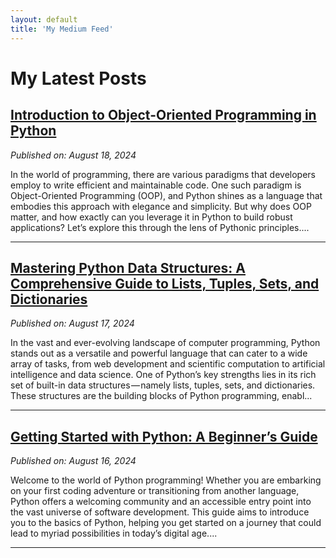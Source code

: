 ```yaml
---
layout: default
title: 'My Medium Feed'
---
```


# My Latest Posts

## [Introduction to Object-Oriented Programming in Python](https://tomtalksit.medium.com/introduction-to-object-oriented-programming-in-python-6f6f50bf64dc?source=rss-cba96b45006f------2)
*Published on: August 18, 2024*

In the world of programming, there are various paradigms that developers employ to write efficient and maintainable code. One such paradigm is Object-Oriented Programming (OOP), and Python shines as a language that embodies this approach with elegance and simplicity. But why does OOP matter, and how exactly can you leverage it in Python to build robust applications? Let’s explore this through the lens of Pythonic principles....

---

## [Mastering Python Data Structures: A Comprehensive Guide to Lists, Tuples, Sets, and Dictionaries](https://tomtalksit.medium.com/mastering-python-data-structures-a-comprehensive-guide-to-lists-tuples-sets-and-dictionaries-bafebaa63ff1?source=rss-cba96b45006f------2)
*Published on: August 17, 2024*

In the vast and ever-evolving landscape of computer programming, Python stands out as a versatile and powerful language that can cater to a wide array of tasks, from web development and scientific computation to artificial intelligence and data science. One of Python’s key strengths lies in its rich set of built-in data structures — namely lists, tuples, sets, and dictionaries. These structures are the building blocks of Python programming, enabl...

---

## [Getting Started with Python: A Beginner’s Guide](https://tomtalksit.medium.com/getting-started-with-python-a-beginners-guide-6cbf340cf9bc?source=rss-cba96b45006f------2)
*Published on: August 16, 2024*

Welcome to the world of Python programming! Whether you are embarking on your first coding adventure or transitioning from another language, Python offers a welcoming community and an accessible entry point into the vast universe of software development. This guide aims to introduce you to the basics of Python, helping you get started on a journey that could lead to myriad possibilities in today’s digital age....

---

